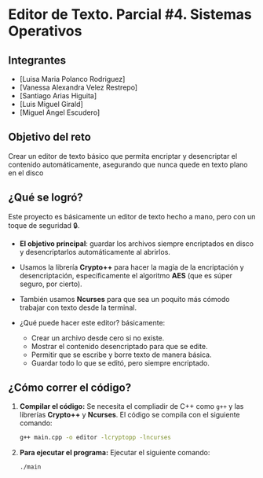 # Editor de Texto. Parcial #4. Sistemas Operativos

## Integrantes
- [Luisa Maria Polanco Rodriguez]
- [Vanessa Alexandra Velez Restrepo]
- [Santiago Arias Higuita]
- [Luis Miguel Girald]
- [Miguel Angel Escudero]

## Objetivo del reto
Crear un editor de texto básico que permita encriptar y desencriptar el contenido automáticamente, asegurando que nunca quede en texto plano en el disco

## ¿Qué se logró?
Este proyecto es básicamente un editor de texto hecho a mano, pero con un toque de seguridad 🔒. 
- **El objetivo principal**: guardar los archivos siempre encriptados en disco y desencriptarlos automáticamente al abrirlos.
- Usamos la librería **Crypto++** para hacer la magia de la encriptación y desencriptación, específicamente el algoritmo **AES** (que es súper seguro, por cierto).
- También usamos **Ncurses** para que sea un poquito más cómodo trabajar con texto desde la terminal.
  
- ¿Qué puede hacer este editor? básicamente:
  - Crear un archivo desde cero si no existe.
  - Mostrar el contenido desencriptado para que se edite.
  - Permitir que se escribe y borre texto de manera básica.
  - Guardar todo lo que se editó, pero siempre encriptado.


## ¿Cómo correr el código?

1. **Compilar el código:**
   Se necesita el compliadir de C++ como `g++` y las librerías **Crypto++** y **Ncurses**. El código se compila con el siguiente comando:
   ```bash
   g++ main.cpp -o editor -lcryptopp -lncurses
   ```

2. **Para ejecutar el programa:**
   Ejecutar el siguiente comando:
   ```bash
   ./main
   ```
